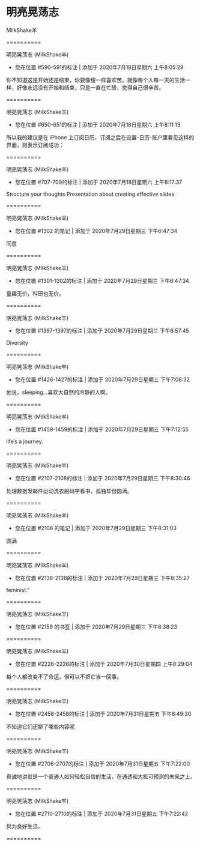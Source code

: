 # 明亮晃荡志

MilkShake羊

==========

明亮晃荡志 (MilkShake羊)

- 您在位置 #590-591的标注 | 添加于 2020年7月18日星期六 上午8:05:29



你不知道这是开始还是结束，你要像甜一样喜欢苦。就像每个人每一天的生活一样，好像永远没有开始和结束，只是一直在忙碌，觉得自己很辛苦。

==========

明亮晃荡志 (MilkShake羊)

- 您在位置 #650-651的标注 | 添加于 2020年7月18日星期六 上午8:11:13



所以我的建议是在 iPhone 上订阅日历，订阅之后在设置-日历-账户里看见这样的界面，则表示订阅成功： 

==========

明亮晃荡志 (MilkShake羊)

- 您在位置 #707-709的标注 | 添加于 2020年7月18日星期六 上午8:17:37



Structure your thoughts Presentation about creating effective slides

==========

明亮晃荡志 (MilkShake羊)

- 您在位置 #1302 的笔记 | 添加于 2020年7月29日星期三 下午6:47:34



同意

==========

明亮晃荡志 (MilkShake羊)

- 您在位置 #1301-1302的标注 | 添加于 2020年7月29日星期三 下午6:47:34



童趣无价，科研也无价。

==========

明亮晃荡志 (MilkShake羊)

- 您在位置 #1397-1397的标注 | 添加于 2020年7月29日星期三 下午6:57:45



Diversity

==========

明亮晃荡志 (MilkShake羊)

- 您在位置 #1426-1427的标注 | 添加于 2020年7月29日星期三 下午7:08:32



他说，sleeping…喜欢大自然的冷静的人啊。

==========

明亮晃荡志 (MilkShake羊)

- 您在位置 #1459-1459的标注 | 添加于 2020年7月29日星期三 下午7:12:55



life’s a journey.

==========

明亮晃荡志 (MilkShake羊)

- 您在位置 #2107-2108的标注 | 添加于 2020年7月29日星期三 下午8:30:46



处理数据发邮件运动洗衣服码字看书，孤独却很圆满。

==========

明亮晃荡志 (MilkShake羊)

- 您在位置 #2108 的笔记 | 添加于 2020年7月29日星期三 下午8:31:03



圆满

==========

明亮晃荡志 (MilkShake羊)

- 您在位置 #2138-2138的标注 | 添加于 2020年7月29日星期三 下午8:35:27



feminist.”

==========

明亮晃荡志 (MilkShake羊)

- 您在位置 #2159 的书签 | 添加于 2020年7月29日星期三 下午8:38:23



==========

明亮晃荡志 (MilkShake羊)

- 您在位置 #2226-2226的标注 | 添加于 2020年7月30日星期四 上午8:29:04



每个人都改变不了命运，但可以不把它当一回事。

==========

明亮晃荡志 (MilkShake羊)

- 您在位置 #2458-2458的标注 | 添加于 2020年7月31日星期五 下午6:49:30



不知道它们还聊了哪些内容呢

==========

明亮晃荡志 (MilkShake羊)

- 您在位置 #2706-2707的标注 | 添加于 2020年7月31日星期五 下午7:22:00



真诚地讲就是一个普通人如何轻松自信的生活，在通透和大抵可预测的未来之上。

==========

明亮晃荡志 (MilkShake羊)

- 您在位置 #2710-2710的标注 | 添加于 2020年7月31日星期五 下午7:22:42



何为良好生活。

==========
